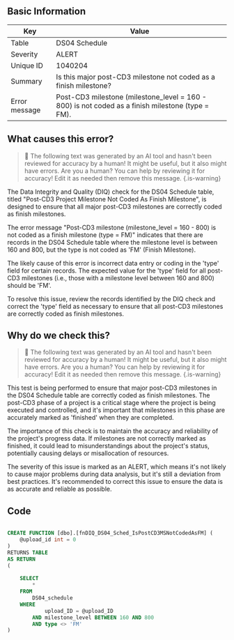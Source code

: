 ## Basic Information
| Key         | Value          |
|-------------|----------------|
| Table       | DS04 Schedule |
| Severity    | ALERT |
| Unique ID   | 1040204   |
| Summary     | Is this major post-CD3 milestone not coded as a finish milestone? |
| Error message | Post-CD3 milestone (milestone_level = 160 - 800) is not coded as a finish milestone (type = FM). |

## What causes this error?

> :robot: The following text was generated by an AI tool and hasn't been reviewed for accuracy by a human! It might be useful, but it also might have errors. Are you a human? You can help by reviewing it for accuracy! Edit it as needed then remove this message.
{.is-warning}

The Data Integrity and Quality (DIQ) check for the DS04 Schedule table, titled "Post-CD3 Project Milestone Not Coded As Finish Milestone", is designed to ensure that all major post-CD3 milestones are correctly coded as finish milestones. 

The error message "Post-CD3 milestone (milestone_level = 160 - 800) is not coded as a finish milestone (type = FM)" indicates that there are records in the DS04 Schedule table where the milestone level is between 160 and 800, but the type is not coded as 'FM' (Finish Milestone). 

The likely cause of this error is incorrect data entry or coding in the 'type' field for certain records. The expected value for the 'type' field for all post-CD3 milestones (i.e., those with a milestone level between 160 and 800) should be 'FM'. 

To resolve this issue, review the records identified by the DIQ check and correct the 'type' field as necessary to ensure that all post-CD3 milestones are correctly coded as finish milestones.
## Why do we check this?

> :robot: The following text was generated by an AI tool and hasn't been reviewed for accuracy by a human! It might be useful, but it also might have errors. Are you a human? You can help by reviewing it for accuracy! Edit it as needed then remove this message.
{.is-warning}

This test is being performed to ensure that major post-CD3 milestones in the DS04 Schedule table are correctly coded as finish milestones. The post-CD3 phase of a project is a critical stage where the project is being executed and controlled, and it's important that milestones in this phase are accurately marked as 'finished' when they are completed. 

The importance of this check is to maintain the accuracy and reliability of the project's progress data. If milestones are not correctly marked as finished, it could lead to misunderstandings about the project's status, potentially causing delays or misallocation of resources. 

The severity of this issue is marked as an ALERT, which means it's not likely to cause major problems during data analysis, but it's still a deviation from best practices. It's recommended to correct this issue to ensure the data is as accurate and reliable as possible.
## Code

```sql

CREATE FUNCTION [dbo].[fnDIQ_DS04_Sched_IsPostCD3MSNotCodedAsFM] (
	@upload_id int = 0
)
RETURNS TABLE
AS RETURN
(
	
	SELECT
		*
	FROM
		DS04_schedule
	WHERE
			upload_ID = @upload_ID
		AND	milestone_level BETWEEN 160 AND 800
		AND type <> 'FM'
)
```
